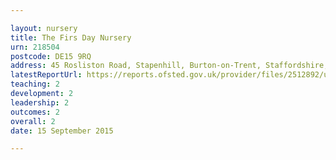 ```yaml
---

layout: nursery
title: The Firs Day Nursery
urn: 218504
postcode: DE15 9RQ
address: 45 Rosliston Road, Stapenhill, Burton-on-Trent, Staffordshire, DE15 9RQ
latestReportUrl: https://reports.ofsted.gov.uk/provider/files/2512892/urn/218504.pdf
teaching: 2
development: 2
leadership: 2
outcomes: 2
overall: 2
date: 15 September 2015

---
```

